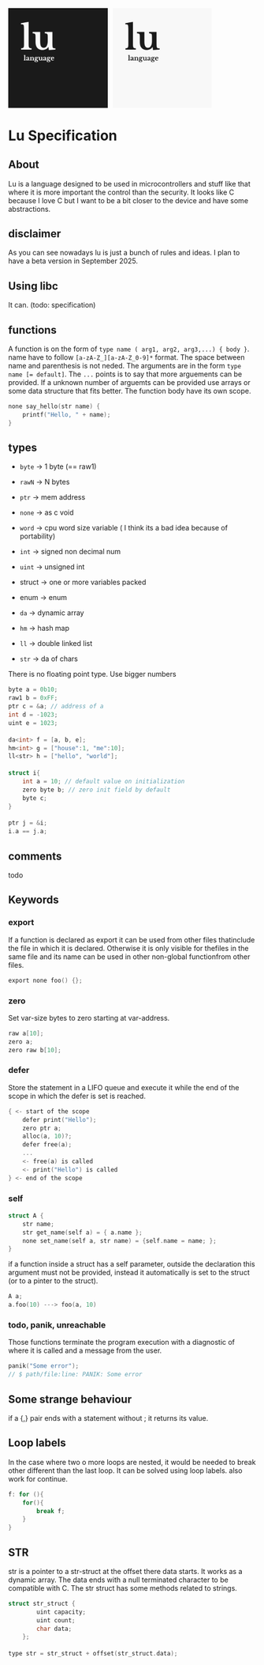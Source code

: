 <div style="display: flex; gap: 10px;">
  <img src="./logo-dark.png" alt="logo-dark" width=40%>
  <img src="./logo-light.png" alt="logo-light" width=40%>
</div>

# Lu Specification

## About
Lu is a language designed to be used in microcontrollers and stuff like that
where it is more important the control than the security. It looks like C
because I love C but I want to be a bit closer to the device and have some
abstractions.

## disclaimer
As you can see nowadays lu is just a bunch of rules and ideas. I plan to have
a beta version in September 2025.

## Using libc
It can. (todo: specification)

## functions
A function is on the form of `type name ( arg1, arg2, arg3,...) { body }`.
name have to follow `[a-zA-Z_][a-zA-Z_0-9]*` format. The space between name
and parenthesis is not neded. The arguments are in the form `type name [=
default]`. The `...` points is to say that more arguements can be provided. If
a unknown number of arguemts can be provided use arrays or some data structure
that fits better. The function body have its own scope.

```c
none say_hello(str name) {
    printf("Hello, " + name);
}
```

## types

- `byte` -> 1 byte (== raw1)
- `rawN` -> N bytes
- `ptr` -> mem address
- `none` -> as c void
- `word` -> cpu word size variable ( I think its a bad idea because of portability)
- `int` -> signed non decimal num
- `uint` -> unsigned int

- struct -> one or more variables packed
- enum -> enum

- `da` -> dynamic array
- `hm` -> hash map
- `ll` -> double linked list

- `str` -> da of chars

There is no floating point type. Use bigger numbers

```c
byte a = 0b10;
raw1 b = 0xFF;
ptr c = &a; // address of a
int d = -1023;
uint e = 1023;

da<int> f = [a, b, e];
hm<int> g = ["house":1, "me":10];
ll<str> h = ["hello", "world"];

struct i{
    int a = 10; // default value on initialization
    zero byte b; // zero init field by default
    byte c;
}

ptr j = &i;
i.a == j.a;
```

## comments
todo

## Keywords

### export
If a function is declared as export it can be used from other files thatinclude the file in which it is declared. Otherwise it is only visible for thefiles in the same file and its name can be used in other non-global functionfrom other files.

```c
export none foo() {};
```

### zero
Set var-size bytes to zero starting at var-address.
```c
raw a[10];
zero a;
zero raw b[10];
```

### defer
Store the statement in a LIFO queue and execute it while the end of the scope
in which the defer is set is reached.
```c
{ <- start of the scope
    defer print("Hello");
    zero ptr a;
    alloc(a, 10)?;
    defer free(a);
    ...
    <- free(a) is called
    <- print("Hello") is called
} <- end of the scope

```

### self

```c
struct A {
    str name;
    str get_name(self a) = { a.name };
    none set_name(self a, str name) = {self.name = name; };
}
```

if a function inside a struct has a self parameter, outside the declaration
    this argument must not be provided, instead it automatically is set to the
    struct (or to a pinter to the struct).

```c
A a;
a.foo(10) ---> foo(a, 10)
```

### todo, panik, unreachable
Those functions terminate the program execution with a diagnostic of where it
is called and a message from the user.
```c
panik("Some error");
// $ path/file:line: PANIK: Some error
```

## Some strange behaviour
if a {,} pair ends with a statement without ; it returns its value.

## Loop labels
In the case where two o more loops are nested, it would be needed to break
other different than the last loop. It can be solved using loop labels. also
work for continue.

```c
f: for (){
    for(){
        break f;
    }
}
```

## STR
str is a pointer to a str-struct at the offset there data starts. It works as a dynamic array. The data ends with a null
terminated character to be compatible with C. The str struct has some methods related to strings.
```c
struct str_struct {
        uint capacity;
        uint count;
        char data;
    };

type str = str_struct + offset(str_struct.data);
```
